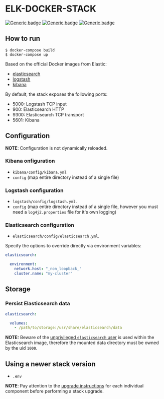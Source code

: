 # ELK-DOCKER-STACK

[![Generic badge](https://img.shields.io/badge/ELK-7.4.2-<COLOR>.svg)](https://shields.io/)
[![Generic badge](https://img.shields.io/badge/KIBANA-7.4.2-<COLOR>.svg)](https://shields.io/)
[![Generic badge](https://img.shields.io/badge/LOGSTASH-7.4.2-<COLOR>.svg)](https://shields.io/)


## How to run

```console
$ docker-compose build
$ docker-compose up
```

Based on the official Docker images from Elastic:

* [elasticsearch](https://github.com/elastic/elasticsearch-docker)
* [logstash](https://github.com/elastic/logstash-docker)
* [kibana](https://github.com/elastic/kibana-docker) 

By default, the stack exposes the following ports:

* 5000: Logstash TCP input
* 900: Elasticsearch HTTP
* 9300: Elasticsearch TCP transport
* 5601: Kibana

## Configuration

**NOTE**: Configuration is not dynamically reloaded.

### Kibana onfiguration

- `kibana/config/kibana.yml`
- `config` (map entire directory instead of a single file)

### Logstash configuration

- `logstash/config/logstash.yml`.
- `config` (map entire directory instead of a single file, 
however you must need a `log4j2.properties` file for it's own logging)

### Elasticsearch configuration

- `elasticsearch/config/elasticsearch.yml`.

Specify the options to override directly via environment variables:

```yml
elasticsearch:

  environment:
    network.host: "_non_loopback_"
    cluster.name: "my-cluster"
```

## Storage

### Persist Elasticsearch data

```yml
elasticsearch:

  volumes:
    - /path/to/storage:/usr/share/elasticsearch/data
```

**NOTE:** 
Beware of the [unprivileged `elasticsearch` user][esuser] is used within the Elasticsearch image, therefore the mounted data directory must be owned by the uid `1000`.

[esuser]: https://github.com/elastic/elasticsearch-docker/blob/016bcc9db1dd97ecd0ff60c1290e7fa9142f8ddd/templates/Dockerfile.j2#L22

## Using a newer stack version

- `.env`

**NOTE**: Pay attention to the [upgrade instructions](https://www.elastic.co/guide/en/elasticsearch/reference/current/setup-upgrade.html)
for each individual component before performing a stack upgrade.
  

